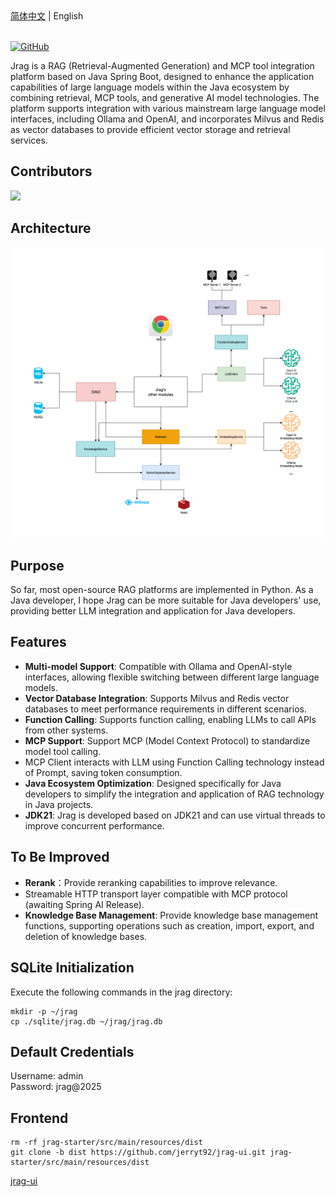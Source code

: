 <div>
  <a title="简体中文" href="./README.md">简体中文</a> | English
</div>
<br/>

[![GitHub](https://img.shields.io/badge/GitHub-Jrag-blue?logo=github)](https://github.com/jerryt92/jrag)

Jrag is a RAG (Retrieval-Augmented Generation) and MCP tool integration platform based on Java Spring Boot, designed to enhance the application capabilities of large language models within the Java ecosystem by combining retrieval, MCP tools, and generative AI model technologies. The platform supports integration with various mainstream large language model interfaces, including Ollama and OpenAI, and incorporates Milvus and Redis as vector databases to provide efficient vector storage and retrieval services.

## Contributors

<a href="https://github.com/jerryt92/jrag/graphs/contributors">
  <img src="https://contrib.rocks/image?repo=jerryt92/jrag" />
</a>

## Architecture

![architecture](assets/architecture.png)

## Purpose

So far, most open-source RAG platforms are implemented in Python. As a Java developer, I hope Jrag can be more suitable for Java developers' use, providing better LLM integration and application for Java developers.

## Features

- **Multi-model Support**: Compatible with Ollama and OpenAI-style interfaces, allowing flexible switching between different large language models.
- **Vector Database Integration**: Supports Milvus and Redis vector databases to meet performance requirements in different scenarios.
- **Function Calling**: Supports function calling, enabling LLMs to call APIs from other systems.
- **MCP Support**: Support MCP (Model Context Protocol) to standardize model tool calling.
- MCP Client interacts with LLM using Function Calling technology instead of Prompt, saving token consumption.
- **Java Ecosystem Optimization**: Designed specifically for Java developers to simplify the integration and application of RAG technology in Java projects.
- **JDK21**: Jrag is developed based on JDK21 and can use virtual threads to improve concurrent performance.

## To Be Improved

- **Rerank**：Provide reranking capabilities to improve relevance.
- Streamable HTTP transport layer compatible with MCP protocol (awaiting Spring AI Release).
- **Knowledge Base Management**: Provide knowledge base management functions, supporting operations such as creation, import, export, and deletion of knowledge bases.

## SQLite Initialization

Execute the following commands in the jrag directory:

```shell
mkdir -p ~/jrag
cp ./sqlite/jrag.db ~/jrag/jrag.db
```

## Default Credentials

Username: admin  
Password: jrag@2025

## Frontend

```shell
rm -rf jrag-starter/src/main/resources/dist
git clone -b dist https://github.com/jerryt92/jrag-ui.git jrag-starter/src/main/resources/dist
```

[jrag-ui](https://github.com/jerryt92/jrag-ui)